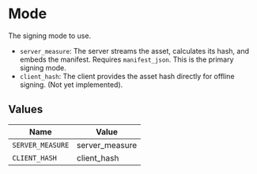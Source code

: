 # Mode

The signing mode to use.
* `server_measure`: The server streams the asset, calculates its hash, and embeds the manifest. Requires `manifest_json`. This is the primary signing mode.
* `client_hash`: The client provides the asset hash directly for offline signing. (Not yet implemented).



## Values

| Name             | Value            |
| ---------------- | ---------------- |
| `SERVER_MEASURE` | server_measure   |
| `CLIENT_HASH`    | client_hash      |